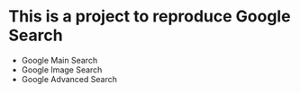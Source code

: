 # This is a project to reproduce Google Search
- Google Main Search
- Google Image Search 
- Google Advanced Search
